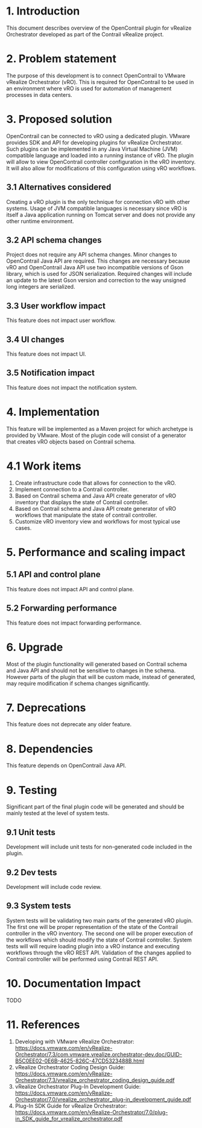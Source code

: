 # 1. Introduction
This document describes overview of the OpenContrail plugin for vRealize Orchestrator developed as part of the Contrail vRealize project.

# 2. Problem statement
The purpose of this development is to connect OpenContrail to VMware vRealize Orchestrator (vRO). This is required for OpenContrail to be used in an environment where vRO is used for automation of management processes in data centers.

# 3. Proposed solution
OpenContrail can be connected to vRO using a dedicated plugin. VMware provides SDK and API for developing plugins for vRealize Orchestrator. Such plugins can be implemented in any Java Virtual Machine (JVM) compatible language and loaded into a running instance of vRO. The plugin will allow to view OpenContrail controller configuration in the vRO inventory. It will also allow for modifications of this configuration using vRO workflows.
## 3.1 Alternatives considered
Creating a vRO plugin is the only technique for connection vRO with other systems.
Usage of JVM compatible languages is necessary since vRO is itself a Java application running on Tomcat server and does not provide any other runtime environment.

## 3.2 API schema changes
Project does not require any API schema changes. 
Minor changes to OpenContrail Java API are required. This changes are necessary because vRO and OpenContrail Java API use two incompatible versions of Gson library, which is used for JSON serialization. Required changes will include an update to the latest Gson version and correction to the way unsigned long integers are serialized.

## 3.3 User workflow impact
This feature does not impact user workflow.

## 3.4 UI changes
This feature does not impact UI.

## 3.5 Notification impact
This feature does not impact the notification system.

# 4. Implementation
This feature will be implemented as a Maven project for which archetype is provided by VMware. Most of the plugin code will consist of a generator that creates vRO objects based on Contrail schema.

# 4.1 Work items
1. Create infrastructure code that allows for connection to the vRO.
2. Implement connection to a Contrail controller.
3. Based on Contrail schema and Java API create generator of vRO inventory that displays the state of Contrail controller.
4. Based on Contrail schema and Java API create generator of vRO workflows that manipulate the state of contrail controller.
5. Customize vRO inventory view and workflows for most typical use cases.

# 5. Performance and scaling impact
## 5.1 API and control plane
This feature does not impact API and control plane.

## 5.2 Forwarding performance
This feature does not impact forwarding performance.

# 6. Upgrade
Most of the plugin functionality will generated based on Contrail schema and Java API and should not be sensitive to changes in the schema. However parts of the plugin that will be custom made, instead of generated, may require modification if schema changes significantly.

# 7. Deprecations
This feature does not deprecate any older feature.

# 8. Dependencies
This feature depends on OpenContrail Java API.

# 9. Testing
Significant part of the final plugin code will be generated and should be mainly tested at the level of system tests.

## 9.1 Unit tests
Development will include unit tests for non-generated code included in the plugin.

## 9.2 Dev tests
Development will include code review. 

## 9.3 System tests
System tests will be validating two main parts of the generated vRO plugin. The first one will be proper representation of the state of the Contrail controller in the vRO inventory. The second one will be proper execution of the workflows which should modify the state of Contrail controller. System tests will will require loading plugin into a vRO instance and executing workflows through the vRO REST API. Validation of the changes applied to Contrail controller will be performed using Contrail REST API.

# 10. Documentation Impact
TODO

# 11. References
1.  Developing with VMware vRealize Orchestrator: https://docs.vmware.com/en/vRealize-Orchestrator/7.3/com.vmware.vrealize.orchestrator-dev.doc/GUID-B5C0EE02-0E6B-4625-826C-47CD5323488B.html
2.  vRealize Orchestrator Coding Design Guide: https://docs.vmware.com/en/vRealize-Orchestrator/7.3/vrealize_orchestrator_coding_design_guide.pdf
3.  vRealize Orchestrator Plug-In Development Guide: https://docs.vmware.com/en/vRealize-Orchestrator/7.0/vrealize_orchestrator_plug-in_development_guide.pdf
4.  Plug-In SDK Guide for vRealize Orchestrator: https://docs.vmware.com/en/vRealize-Orchestrator/7.0/plug-in_SDK_guide_for_vrealize_orchestrator.pdf
